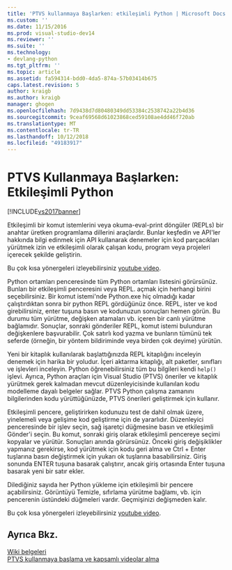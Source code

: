 ```yaml
---
title: 'PTVS kullanmaya Başlarken: etkileşimli Python | Microsoft Docs'
ms.custom: ''
ms.date: 11/15/2016
ms.prod: visual-studio-dev14
ms.reviewer: ''
ms.suite: ''
ms.technology:
- devlang-python
ms.tgt_pltfrm: ''
ms.topic: article
ms.assetid: fa594314-bdd0-4da5-874a-57b03414b675
caps.latest.revision: 5
author: kraigb
ms.author: kraigb
manager: ghogen
ms.openlocfilehash: 7d9438d7d80480349dd53384c2538742a22b4d36
ms.sourcegitcommit: 9ceaf69568d61023868ced59108ae4dd46f720ab
ms.translationtype: MT
ms.contentlocale: tr-TR
ms.lasthandoff: 10/12/2018
ms.locfileid: "49183917"
---
```

# <a name="getting-started-with-ptvs-interactive-python"></a>PTVS Kullanmaya Başlarken: Etkileşimli Python
[!INCLUDE[vs2017banner](../includes/vs2017banner.md)]

Etkileşimli bir komut istemlerini veya okuma-eval-print döngüler (REPLs) bir anahtar üretken programlama dillerini araçlardır.  Bunlar keşfedin ve API'ler hakkında bilgi edinmek için API kullanarak denemeler için kod parçacıkları yürütmek izin ve etkileşimli olarak çalışan kodu, program veya projeleri içerecek şekilde geliştirin.  
  
 Bu çok kısa yönergeleri izleyebilirsiniz [youtube video](https://www.youtube.com/watch?v=yc2CROtTsC0&index=5&list=PLReL099Y5nRdLgGAdrb_YeTdEnd23s6Ff).  
  
 Python ortamları penceresinde tüm Python ortamları listesini görürsünüz.  Bunları bir etkileşimli penceresini veya REPL. açmak için herhangi birini seçebilirsiniz.  Bir komut istemi'nde Python.exe hiç olmadığı kadar çalıştırdıktan sonra bir python REPL gördüğünüz önce.  REPL, ister ve kod girebilirsiniz, enter tuşuna basın ve kodunuzun sonuçları hemen görün.  Bu durumu tüm yürütme, değişken atamaları vb. içeren bir canlı yürütme bağlamıdır.  Sonuçlar, sonraki gönderiler REPL, komut istemi bulunduran değişkenlere başvurabilir.  Çok satırlı kod yazma ve bunların tümünü tek seferde (örneğin, bir yöntem bildiriminde veya birden çok deyime) yürütün.  
  
 Yeni bir kitaplık kullanılarak başlattığınızda REPL kitaplığını inceleyin denemek için harika bir yoludur.  İçeri aktarma kitaplığı, alt paketler, sınıfları ve işlevleri inceleyin.  Python öğrenebilirsiniz tüm bu bilgileri kendi `help()` işlevi.  Ayrıca, Python araçları için Visual Studio (PTVS) öneriler ve kitaplık yürütmek gerek kalmadan mevcut düzenleyicisinde kullanılan kodu modelleme dayalı belgeler sağlar.  PTVS Python çalışma zamanını bilgilerinden kodu yürüttüğünüzde, PTVS önerileri geliştirmek için kullanır.  
  
 Etkileşimli pencere, geliştirirken kodunuzu test de dahil olmak üzere, yinelemeli veya gelişime kod geliştirme için de yararlıdır.  Düzenleyici penceresinde bir işlev seçin, sağ işaretçi düğmesine basın ve etkileşimli Gönder'i seçin.  Bu komut, sonraki giriş olarak etkileşimli pencereye seçimi kopyalar ve yürütür.  Sonuçları anında görürsünüz.  Önceki giriş değişiklikler yapmanız gerekirse, kod yürütmek için kodu geri alma ve Ctrl + Enter tuşlarına basın değiştirmek için yukarı ok tuşlarına basabilirsiniz.  Giriş sonunda ENTER tuşuna basarak çalıştırır, ancak giriş ortasında Enter tuşuna basarak yeni bir satır ekler.  
  
 Dilediğiniz sayıda her Python yükleme için etkileşimli bir pencere açabilirsiniz.  Görüntüyü Temizle, sıfırlama yürütme bağlamı, vb. için pencerenin üstündeki düğmeleri vardır.  Geçmişinizi değişmeden kalır.  
  
 Bu çok kısa yönergeleri izleyebilirsiniz [youtube video](https://www.youtube.com/watch?v=yc2CROtTsC0&index=5&list=PLReL099Y5nRdLgGAdrb_YeTdEnd23s6Ff).  
  
## <a name="see-also"></a>Ayrıca Bkz.  
 [Wiki belgeleri](https://github.com/Microsoft/PTVS/wiki/Interactive-REPL)   
 [PTVS kullanmaya başlama ve kapsamlı videolar alma](https://www.youtube.com/playlist?list=PLReL099Y5nRdLgGAdrb_YeTdEnd23s6Ff)

